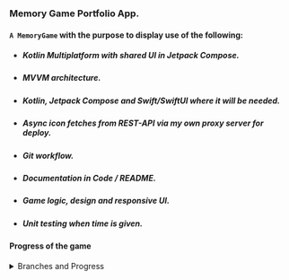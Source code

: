 ### Memory Game Portfolio App.

#### `A MemoryGame`  with the purpose to display use of the following:

* ##### Kotlin Multiplatform with shared UI in Jetpack Compose.
* ##### MVVM architecture.
* ##### Kotlin, Jetpack Compose and Swift/SwiftUI where it will be needed. 
* ##### Async icon fetches from REST-API via my own proxy server for deploy. 
* ##### Git workflow.
* ##### Documentation in Code / README.
* ##### Game logic, design and responsive UI.
* ##### Unit testing when time is given.


#### Progress of the game
<details>
<summary>Branches and Progress</summary><br>

###### Currently working on: `feature/sound-implementaion`

:white_check_mark: `feature/tile-component`. Is focused on creating a component for the tile and at click, the tile
should change it's state and show the content. It will also involve an animation when changing state.

:white_check_mark: `feature/ui-board`. Will be a simple board implementing a list of tile components.
Also, since I will be using MVVM, an early structure must be formed.

:white_check_mark: `feature/icons-from-api`. This feature is fetching a response from IconFinder 
with 10 icons of a certain keyword. The request is made to a render-url using a proxy server 
for this simple purpose. The proxy server has been a side-project to the game to handle API security.

<details>
<summary>Preview code snippet</summary>

```kotlin
// Extensions in Application.
import io.ktor.server.application.*

fun main(args: Array<String>) {
    io.ktor.server.netty.EngineMain.main(args)
}

fun Application.module() {
    configureRateLimit()
    configureSerialization()
    configureHTTP()
}
````

</details>

:white_check_mark: `feature/load-tiles-from-start-screen` Since we have a JSON-response from the proxy server,
handle the response and set the tile images. The render service is using a free version with longer 
activation time, therefore, show the user a start screen loading the service and response.

<details>
<summary>Preview image</summary>

![Preview](assets/preview.png)

</details>

:white_check_mark: `feature/compare-tiles-and-match` Compare the tiles. If they match, change
their state and appearance.

<details>
<summary>Preview image</summary>

![Matched Preview](assets/matched_preview.png)

</details>

:white_check_mark: `feature/score-from-timer-gameplay` Start the game with a timer and let
the score be based on how fast you solve the entire board. Finish the gameplay with
a few extra touches (animation and new backside).

<details>
<summary>Preview gameplay (10 fps gif)</summary>

![Gameplay](assets/android_gameplay.gif)

</details>

:construction: `feature/sound-implementation`

</details>